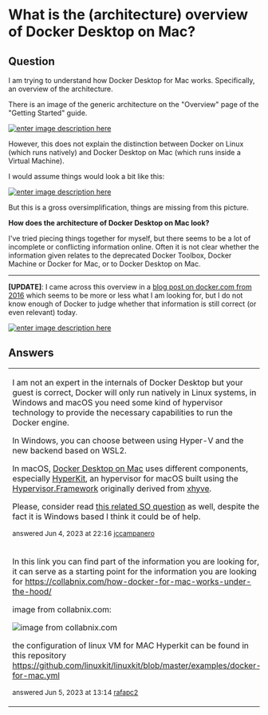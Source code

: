 # What is the (architecture) overview of Docker Desktop on Mac?

## Question

I am trying to understand how Docker Desktop for Mac works. Specifically, an overview of the architecture.

There is an image of the generic architecture on the "Overview" page of the "Getting Started" guide.

[![enter image description here][2]][1]


However, this does not explain the distinction between Docker on Linux (which runs natively) and Docker Desktop on Mac (which runs inside a Virtual Machine).

I would assume things would look a bit like this:

[![enter image description here][5]][4]

But this is a gross oversimplification, things are missing from this picture.

**How does the architecture of Docker Desktop on Mac look?**

I've tried piecing things together for myself, but there seems to be a lot of incomplete or conflicting information online. Often it is not clear whether the information given relates to the deprecated Docker Toolbox, Docker Machine or Docker for Mac, or to Docker Desktop on Mac.

 - - -

**[UPDATE]**: I came across this overview in a [blog post on docker.com from 2016](https://www.docker.com/blog/docker-unikernels-open-source/) which seems to be more or less what I am looking for, but I do not know enough of Docker to judge whether that information is still correct (or even relevant) today.

[![enter image description here][6]](https://www.docker.com/blog/docker-unikernels-open-source/)

  [1]: https://web.archive.org/web/20230909193332/https://docs.docker.com/assets/images/architecture.svg
  [2]: https://i.sstatic.net/n0PCc.png
  [3]: https://cdn-0.plantuml.com/plantuml/png/RL1VI_im57s_doA_ydlGXxPRrLbzaE4c22g2ekzPahN1D1d93NE8tzsqIxiEpKikz_mvXpjtI2twHi4_gPdoN90QSUEkyxoI3hEDmLhOZD6SYrAmwVgYBCJPwd95fupDYgkocF19CMFbUUvmfuJBP6i6A549aZnHzloQ0526nf8t9ooXZlZm0wmjRGBbtZWaWLTBBP8MhTl55v3m6BMSt5gpZKAcfD087KQhC99aQTX701STqkbvjzcJOiQZrFxpGI9vbnOzLNqUEOdojiHf4bFRPmL3gYibXeGxNVKDwKQEgB_BB0LjZ1wLuN-H5qOZ3PQMl7YDijbxixWTQRvX6BNXXqQ3mR4GzfgWWlRG9Bs9BSX_PfInMMNfheVYIOyWYFHqK7A8Vr2C6nv6alen111zKpvUzp4xePJPmbnexXlr0m00
  [4]: https://www.plantuml.com/plantuml/uml/RL1VI_im57s_doA_ydlGXxPRrLbzaE4c22g2ekzPahN1D1d93NE8tzsqIxiEpKikz_mvXpjtI2twHi4_gPdoN90QSUEkyxoI3hEDmLhOZD6SYrAmwVgYBCJPwd95fupDYgkocF19CMFbUUvmfuJBP6i6A549aZnHzloQ0526nf8t9ooXZlZm0wmjRGBbtZWaWLTBBP8MhTl55v3m6BMSt5gpZKAcfD087KQhC99aQTX701STqkbvjzcJOiQZrFxpGI9vbnOzLNqUEOdojiHf4bFRPmL3gYibXeGxNVKDwKQEgB_BB0LjZ1wLuN-H5qOZ3PQMl7YDijbxixWTQRvX6BNXXqQ3mR4GzfgWWlRG9Bs9BSX_PfInMMNfheVYIOyWYFHqK7A8Vr2C6nv6alen111zKpvUzp4xePJPmbnexXlr0m00
  [5]: https://i.sstatic.net/lsAmI.png
  [6]: https://i.sstatic.net/9oowG.png

<h2>Answers</h2>
<table><tr><td>
  
I am not an expert in the internals of Docker Desktop but your guest is correct, Docker will only run natively in Linux systems, in Windows and macOS you need some kind of hypervisor technology to provide the necessary capabilities to run the Docker engine.

In Windows, you can choose between using Hyper-V and the new backend based on WSL2.

In macOS, [Docker Desktop on Mac](https://github.com/docker/for-mac#component-projects) uses different components, especially [HyperKit](https://github.com/moby/hyperkit), an hypervisor for macOS built using the [Hypervisor.Framework](https://developer.apple.com/documentation/hypervisor) originally derived from [xhyve](https://github.com/moby/hyperkit/blob/master/README.xhyve.md).

Please, consider read [this related SO question](https://stackoverflow.com/questions/48251703/if-docker-runs-natively-on-windows-then-why-does-it-need-hyper-v) as well, despite the fact it is Windows based I think it could be of help.


<sup>answered Jun 4, 2023 at 22:16 [jccampanero](https://stackoverflow.com/users/13942448/jccampanero)<sup>

</td></tr><tr><td>

In this link you can find part of the information you are looking for, it can serve as a starting point for the information you are looking for
https://collabnix.com/how-docker-for-mac-works-under-the-hood/


image from collabnix.com:

![image from collabnix.com](https://i.sstatic.net/rMDzw.png)

the configuration of linux VM for MAC Hyperkit can be found in this repository
https://github.com/linuxkit/linuxkit/blob/master/examples/docker-for-mac.yml

<sup>answered Jun 5, 2023 at 13:14 [rafapc2](https://stackoverflow.com/users/10369266/rafapc2)</sup>

</td></tr></table>

